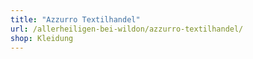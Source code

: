 ```yaml
---
title: "Azzurro Textilhandel"
url: /allerheiligen-bei-wildon/azzurro-textilhandel/
shop: Kleidung
---
```

